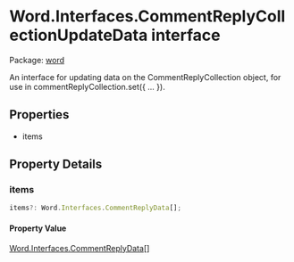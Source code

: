 # Word.Interfaces.CommentReplyCollectionUpdateData interface

Package: [word](/en-us/javascript/api/word)

An interface for updating data on the CommentReplyCollection object, for use in commentReplyCollection.set({ ... }).

## Properties

- items

## Property Details

### items

```typescript
items?: Word.Interfaces.CommentReplyData[];
```

#### Property Value
[Word.Interfaces.CommentReplyData](/en-us/javascript/api/word/word.interfaces.commentreplydata)[]